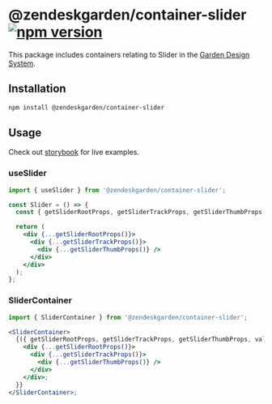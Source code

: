 # @zendeskgarden/container-slider [![npm version][npm version badge]][npm version link]

[npm version badge]: https://flat.badgen.net/npm/v/@zendeskgarden/container-slider
[npm version link]: https://www.npmjs.com/package/@zendeskgarden/container-slider

This package includes containers relating to Slider in the
[Garden Design System](https://zendeskgarden.github.io/).

## Installation

```sh
npm install @zendeskgarden/container-slider
```

## Usage

Check out [storybook](https://zendeskgarden.github.io/react-containers) for live examples.

### useSlider

```jsx
import { useSlider } from '@zendeskgarden/container-slider';

const Slider = () => {
  const { getSliderRootProps, getSliderTrackProps, getSliderThumbProps, value } = useSlider();

  return (
    <div {...getSliderRootProps()}>
      <div {...getSliderTrackProps()}>
        <div {...getSliderThumbProps()} />
      </div>
    </div>
  );
};
```

### SliderContainer

```jsx
import { SliderContainer } from '@zendeskgarden/container-slider';

<SliderContainer>
  {({ getSliderRootProps, getSliderTrackProps, getSliderThumbProps, value }) => {
    <div {...getSliderRootProps()}>
      <div {...getSliderTrackProps()}>
        <div {...getSliderThumbProps()} />
      </div>
    </div>;
  }}
</SliderContainer>;
```
